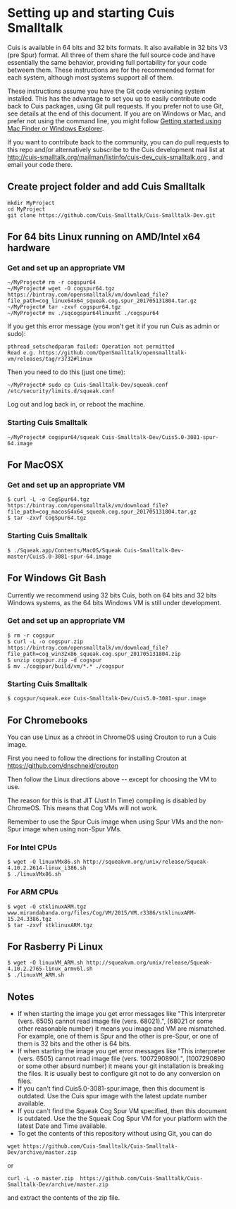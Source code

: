 # Setting up and starting Cuis Smalltalk #

Cuis is available in 64 bits and 32 bits formats. It also available in 32 bits V3 (pre Spur) format. All three of them share the full source code and have essentially the same behavior, providing full portability for your code betweem them. These instructions are for the recommended format for each system, although most systems support all of them.

These instructions assume you have the Git code versioning system installed. This has the advantage to set you up to easily contribute code back to Cuis packages, using Git pull requests. If you prefer not to use Git, see details at the end of this document. If you are on Windows or Mac, and prefer not using the command line, you might follow [Getting started using Mac Finder or Windows Explorer](GettingStarted-NoCommandline.md).

If you want to contribute back to the community, you can do pull requests to this repo and/or alternatively subscribe to the Cuis development mail list at http://cuis-smalltalk.org/mailman/listinfo/cuis-dev_cuis-smalltalk.org , and email your code there.

## Create project folder and add Cuis Smalltalk ##
```
mkdir MyProject
cd MyProject
git clone https://github.com/Cuis-Smalltalk/Cuis-Smalltalk-Dev.git
```

## For 64 bits Linux running on AMD/Intel x64 hardware ##

### Get and set up an appropriate VM ###
```
~/MyProject# rm -r cogspur64
~/MyProject# wget -O cogspur64.tgz https://bintray.com/opensmalltalk/vm/download_file?file_path=cog_linux64x64_squeak.cog.spur_201705131804.tar.gz
~/MyProject# tar -zxvf cogspur64.tgz
~/MyProject# mv ./sqcogspur64linuxht ./cogspur64
```
If you get this error message (you won't get it if you run Cuis as admin or sudo):
```
pthread_setschedparam failed: Operation not permitted
Read e.g. https://github.com/OpenSmalltalk/opensmalltalk-vm/releases/tag/r3732#linux
```
Then you need to do this (just one time):
```
~/MyProject# sudo cp Cuis-Smalltalk-Dev/squeak.conf /etc/security/limits.d/squeak.conf
```
Log out and log back in, or reboot the machine.

### Starting Cuis Smalltalk ###
```
~/MyProject# cogspur64/squeak Cuis-Smalltalk-Dev/Cuis5.0-3081-spur-64.image
```

## For MacOSX ##

### Get and set up an appropriate VM ###
```
$ curl -L -o CogSpur64.tgz https://bintray.com/opensmalltalk/vm/download_file?file_path=cog_macos64x64_squeak.cog.spur_201705131804.tar.gz
$ tar -zxvf CogSpur64.tgz
```

### Starting Cuis Smalltalk ###

```
$ ./Squeak.app/Contents/MacOS/Squeak Cuis-Smalltalk-Dev-master/Cuis5.0-3081-spur-64.image
```

## For Windows Git Bash ##

Currently we recommend using 32 bits Cuis, both on 64 bits and 32 bits Windows systems, as the 64 bits Windows VM is still under development.

### Get and set up an appropriate VM ###
```
$ rm -r cogspur
$ curl -L -o cogspur.zip https://bintray.com/opensmalltalk/vm/download_file?file_path=cog_win32x86_squeak.cog.spur_201705131804.zip
$ unzip cogspur.zip -d cogspur
$ mv ./cogspur/build/vm/*.* ./cogspur
```

### Starting Cuis Smalltalk ###
```
$ cogspur/squeak.exe Cuis-Smalltalk-Dev/Cuis5.0-3081-spur.image
```

## For Chromebooks ##

You can use Linux as a chroot in ChromeOS using Crouton to run a Cuis image.

First you need to follow the directions for installing Crouton at
	https://github.com/dnschneid/crouton

Then follow the Linux directions above -- except for choosing the VM to use.

The reason for this is that JIT (Just In Time) compiling is disabled by ChromeOS.  This means that Cog VMs will not work.

Remember to use the Spur Cuis image when using Spur VMs and the non-Spur image when using non-Spur VMs.

### For Intel CPUs ###
```
$ wget -O linuxVMx86.sh http://squeakvm.org/unix/release/Squeak-4.10.2.2614-linux_i386.sh
$ ./linuxVMx86.sh
```

### For ARM CPUs ###
```
$ wget -O stklinuxARM.tgz www.mirandabanda.org/files/Cog/VM/2015/VM.r3386/stklinuxARM-15.24.3386.tgz
$ tar -zxvf stklinuxARM.tgz
```

## For Rasberry Pi Linux ##
```
$ wget -O linuxVM_ARM.sh http://squeakvm.org/unix/release/Squeak-4.10.2.2765-linux_armv6l.sh
$ ./linuxVM_ARM.sh
```

## Notes ##
* If when starting the image you get error messages like "This interpreter (vers. 6505) cannot read image file (vers. 68021).", (68021 or some other reasonable number) it means you image and VM are mismatched. For example, one of them is Spur and the other is pre-Spur, or one of them is 32 bits and the other is 64 bits.
* If when starting the image you get error messages like "This interpreter (vers. 6505) cannot read image file (vers. 1007290890).", (1007290890 or some other absurd number) it means your git installation is breaking the files. It is usually best to configure git not to do any conversion on files.
* If you can't find Cuis5.0-3081-spur.image, then this document is outdated. Use the Cuis spur image with the latest update number available.
* If you can't find the Squeak Cog Spur VM specified, then this document is outdated. Use the the Squeak Cog Spur VM for your platform with the latest Date and Time available.
* To get the contents of this repository without using Git, you can do
```
wget https://github.com/Cuis-Smalltalk/Cuis-Smalltalk-Dev/archive/master.zip
```
or
```
curl -L -o master.zip  https://github.com/Cuis-Smalltalk/Cuis-Smalltalk-Dev/archive/master.zip
```
and extract the contents of the zip file.